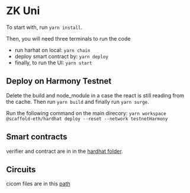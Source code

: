 # ZK Uni
To start with, run `yarn install`.

Then, you  will need three terminals to run the code
- run  harhat on local: `yarn chain`
- deploy smart contract by: `yarn deploy`
- finally, to run the UI: `yarn start`

## Deploy on Harmony Testnet
Delete the build and node_module in a case the react is still reading from the cache.
Then run `yarn build` and finally run  `yarn surge`.

Run the following command on the main direcory:
`yarn workspace @scaffold-eth/hardhat deploy --reset --network testnetHarmony`

## Smart contracts

verifier and contract are in in the [hardhat folder](packages/hardhat/contracts/).

## Circuits

cicom files are in this [path](packages/hardhat/circuits)
